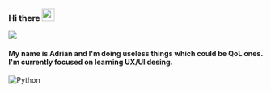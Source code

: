 ### Hi there <img src="https://media.giphy.com/media/hvRJCLFzcasrR4ia7z/giphy.gif" width="25px">
![](https://visitor-badge.glitch.me/badge?page_id=delpu)
#### My name is Adrian and I'm doing useless things which could be QoL ones. I'm currently focused on learning UX/UI desing.

![Python](https://img.shields.io/badge/python-3670A0?style=for-the-badge&logo=python&logoColor=ffdd54)
